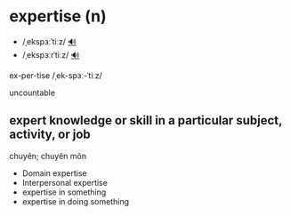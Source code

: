 # expertise (n)

- /ˌekspɜːˈtiːz/ [🔊](https://www.oxfordlearnersdictionaries.com/media/english/uk_pron/e/exp/exper/expertise__gb_1.mp3)
- /ˌekspɜːrˈtiːz/ [🔊](https://www.oxfordlearnersdictionaries.com/media/english/us_pron/e/exp/exper/expertise__us_1.mp3)

ex-per-tise /ˌek-spɜː-ˈtiːz/

uncountable

## expert knowledge or skill in a particular subject, activity, or job

chuyên; chuyên môn

- Domain expertise
- Interpersonal expertise
- expertise in something
- expertise in doing something